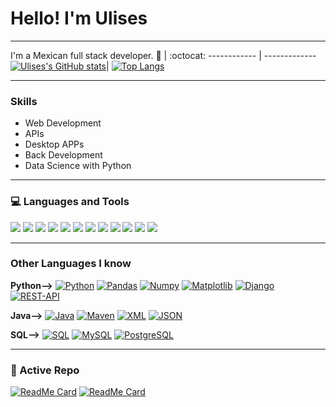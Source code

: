 # Hello! I'm Ulises

----

I'm a Mexican full stack developer.
 🙋 | :octocat:
------------ | -------------
[![Ulises's GitHub stats](https://github-readme-stats.vercel.app/api?username=UlisesJuarez&show_icons=true&theme=tokyonight)](https://github.com/UlisesJuarez/github-readme-stats)| [![Top Langs](https://github-readme-stats.vercel.app/api/top-langs/?username=UlisesJuarez&langs_count=15&layout=compact&theme=tokyonight)](https://github.com/UlisesJuarez/github-readme-stats)

----

### Skills

- Web Development
- APIs
- Desktop APPs
- Back Development
- Data Science with Python

----

### 💻 Languages and Tools 

<img src = "https://img.shields.io/badge/-HTML5-E34F26?style=flat&logo=html5&logoColor=white"> <img src = "https://img.shields.io/badge/-CSS3-1572B6?style=flat&logo=css3&logoColor=white">
<img src="https://img.shields.io/badge/-Bootstrap-563D7C?style=flat&logo=bootstrap&logoColor=white">
<img src="https://img.shields.io/badge/-JavaScript-eed718?style=flat&logo=javascript&logoColor=ffffff">
<img src="https://img.shields.io/badge/-React-000000?style=flat&logo=react&logoColor=00c8ff">
<img src="https://img.shields.io/badge/-MongoDB-4DB33D?style=flat&logo=mongodb&logoColor=FFFFFF">
<img src="https://img.shields.io/badge/-Express.js-787878?style=flat">
<img src="https://img.shields.io/badge/-Node.js-3C873A?style=flat&logo=Node.js&logoColor=white">
<img src="http://img.shields.io/badge/-Git-F1502F?style=flat&logo=git&logoColor=FFFFFF">
<img src="http://img.shields.io/badge/-Github-000000?style=flat&logo=github&logoColor=FFFFFF">
<img src="http://img.shields.io/badge/-VS%20Code-007ACC?style=flat&logo=visual%20studio%20code&logoColor=white">
<img src="http://img.shields.io/badge/-Heroku-430098?style=flat&logo=heroku&logoColor=white">

----

### Other Languages I know

  **Python-->**
  [![Python](https://img.shields.io/badge/-Python-black?style=flat&logo=python&link=link)](link)
  [![Pandas](https://img.shields.io/badge/-Pandas-150458?style=flat&logo=Pandas&link=link)](link)
  [![Numpy](https://img.shields.io/badge/-Numpy-lightgray?style=flat&logo=Numpy&logoColor=white&link=link)](link)
  [![Matplotlib](https://img.shields.io/badge/-Matplotlib-black?style=flat&logo=Matplotlib&logoColor=white&link=link)](link)
  [![Django](https://img.shields.io/badge/-Django-green?style=flat&logo=django&link=link)](link)
  [![REST-API](https://img.shields.io/badge/REST-API-lightblue?style=flat&logo=rest-api&link=link)](link)


  **Java-->**
  [![Java](https://img.shields.io/badge/Java-orange?style=flat&logo=java&logoColor=white&link=link)](link) 
  [![Maven](https://img.shields.io/badge/Maven-C71A36?style=flat&logo=apache-maven&link=link)](link) 
  [![XML](https://img.shields.io/badge/-XML-orange?style=flat&logo=xml&link=link)](link)
  [![JSON](https://img.shields.io/badge/-JSON-lightgray?style=flat&logo=json&link=link)](link)


  **SQL-->**
  [![SQL](https://img.shields.io/badge/-SQL-orange?style=flat&logo=sql&link=https://github.com/Quananhle)]([https://github.com/Quananhle](https://github.com/UlisesJuarez))
  [![MySQL](https://img.shields.io/badge/-MySQL-lightgray?style=flat&logo=mysql&link=https://github.com/Quananhle)]([https://github.com/Quananhle](https://github.com/UlisesJuarez))
  [![PostgreSQL](https://img.shields.io/badge/-PostgreSQL-blue?style=flat&logo=postgresql&link=https://github.com/Quananhle)]([https://github.com/Quananhle](https://github.com/UlisesJuarez))

---
### 👀 Active Repo
[![ReadMe Card](https://github-readme-stats.vercel.app/api/pin/?username=UlisesJuarez&repo=Machine-learning&theme=radical "Machine learning course")](https://github.com/UlisesJuarez/Machine-learning)
[![ReadMe Card](https://github-readme-stats.vercel.app/api/pin/?username=UlisesJuarez&repo=Sistemas-distribuidos&theme=highcontrast "Desarrollo de sistemas distribuidos")](https://github.com/UlisesJuarez/Sistemas-distribuidos)
